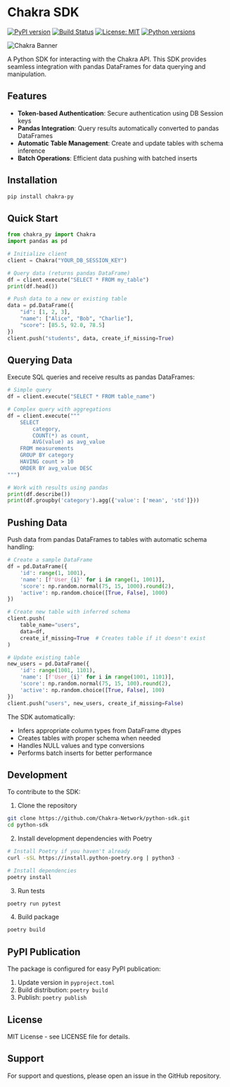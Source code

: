 # Chakra SDK

[![PyPI version](https://badge.fury.io/py/chakra-py.svg)](https://badge.fury.io/py/chakra-py)
[![Build Status](https://github.com/Chakra-Network/python-sdk/actions/workflows/test.yml/badge.svg)](https://github.com/Chakra-Network/python-sdk/actions/workflows/test.yml)
[![License: MIT](https://img.shields.io/badge/License-MIT-blue.svg)](LICENSE)
[![Python versions](https://img.shields.io/pypi/pyversions/chakra-py.svg)](https://pypi.org/project/chakra-py/)


![Chakra Banner](https://github.com/Chakra-Network/python-sdk/blob/8c0b9c94a889562e7c9010e4d8bbc6894c1653ae/banner.png?raw=True)

A Python SDK for interacting with the Chakra API. This SDK provides seamless integration with pandas DataFrames for data querying and manipulation.

## Features

- **Token-based Authentication**: Secure authentication using DB Session keys
- **Pandas Integration**: Query results automatically converted to pandas DataFrames
- **Automatic Table Management**: Create and update tables with schema inference
- **Batch Operations**: Efficient data pushing with batched inserts

## Installation

```bash
pip install chakra-py
```

## Quick Start

```python
from chakra_py import Chakra
import pandas as pd

# Initialize client
client = Chakra("YOUR_DB_SESSION_KEY")

# Query data (returns pandas DataFrame)
df = client.execute("SELECT * FROM my_table")
print(df.head())

# Push data to a new or existing table
data = pd.DataFrame({
    "id": [1, 2, 3],
    "name": ["Alice", "Bob", "Charlie"],
    "score": [85.5, 92.0, 78.5]
})
client.push("students", data, create_if_missing=True)
```

## Querying Data

Execute SQL queries and receive results as pandas DataFrames:

```python
# Simple query
df = client.execute("SELECT * FROM table_name")

# Complex query with aggregations
df = client.execute("""
    SELECT 
        category,
        COUNT(*) as count,
        AVG(value) as avg_value
    FROM measurements
    GROUP BY category
    HAVING count > 10
    ORDER BY avg_value DESC
""")

# Work with results using pandas
print(df.describe())
print(df.groupby('category').agg({'value': ['mean', 'std']}))
```

## Pushing Data

Push data from pandas DataFrames to tables with automatic schema handling:

```python
# Create a sample DataFrame
df = pd.DataFrame({
    'id': range(1, 1001),
    'name': [f'User_{i}' for i in range(1, 1001)],
    'score': np.random.normal(75, 15, 1000).round(2),
    'active': np.random.choice([True, False], 1000)
})

# Create new table with inferred schema
client.push(
    table_name="users",
    data=df,
    create_if_missing=True  # Creates table if it doesn't exist
)

# Update existing table
new_users = pd.DataFrame({
    'id': range(1001, 1101),
    'name': [f'User_{i}' for i in range(1001, 1101)],
    'score': np.random.normal(75, 15, 100).round(2),
    'active': np.random.choice([True, False], 100)
})
client.push("users", new_users, create_if_missing=False)
```

The SDK automatically:
- Infers appropriate column types from DataFrame dtypes
- Creates tables with proper schema when needed
- Handles NULL values and type conversions
- Performs batch inserts for better performance

## Development

To contribute to the SDK:

1. Clone the repository
```bash
git clone https://github.com/Chakra-Network/python-sdk.git
cd python-sdk
```

2. Install development dependencies with Poetry
```bash
# Install Poetry if you haven't already
curl -sSL https://install.python-poetry.org | python3 -

# Install dependencies
poetry install
```

3. Run tests
```bash
poetry run pytest
```

4. Build package
```bash
poetry build
```

## PyPI Publication

The package is configured for easy PyPI publication:

1. Update version in `pyproject.toml`
2. Build distribution: `poetry build`
3. Publish: `poetry publish`

## License

MIT License - see LICENSE file for details.

## Support

For support and questions, please open an issue in the GitHub repository.
